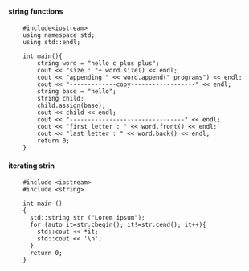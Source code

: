 #### string functions

        #include<iostream>
        using namespace std;
        using std::endl;

        int main(){
            string word = "hello c plus plus";
            cout << "size : "+ word.size() << endl;
            cout << "appending " << word.append(" programs") << endl;
            cout << "-------------copy------------------" << endl;
            string base = "hello";
            string child;
            child.assign(base);
            cout << child << endl;
            cout << "--------------------------------" << endl;
            cout << "first letter : " << word.front() << endl;
            cout << "last letter : " << word.back() << endl;
            return 0;
        }


#### iterating strin 

        #include <iostream>
        #include <string>

        int main ()
        {
          std::string str ("Lorem ipsum");
          for (auto it=str.cbegin(); it!=str.cend(); it++){
            std::cout << *it;
            std::cout << '\n';
          }
          return 0;
        }


####

